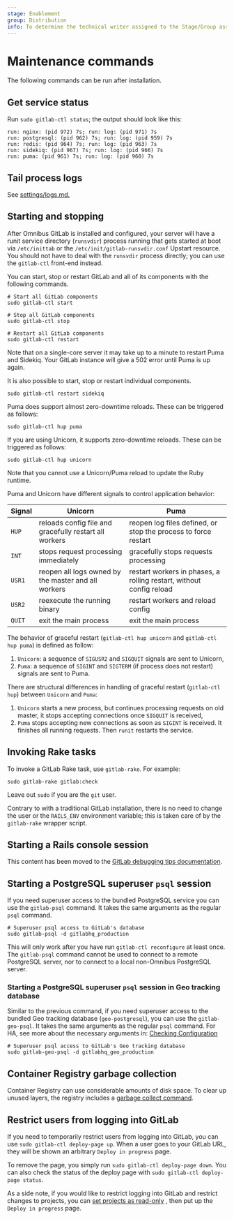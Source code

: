 ```yaml
---
stage: Enablement
group: Distribution
info: To determine the technical writer assigned to the Stage/Group associated with this page, see https://about.gitlab.com/handbook/engineering/ux/technical-writing/#designated-technical-writers
---
```


# Maintenance commands

The following commands can be run after installation.

## Get service status

Run `sudo gitlab-ctl status`; the output should look like this:

```plaintext
run: nginx: (pid 972) 7s; run: log: (pid 971) 7s
run: postgresql: (pid 962) 7s; run: log: (pid 959) 7s
run: redis: (pid 964) 7s; run: log: (pid 963) 7s
run: sidekiq: (pid 967) 7s; run: log: (pid 966) 7s
run: puma: (pid 961) 7s; run: log: (pid 960) 7s
```

## Tail process logs

See [settings/logs.md.](../settings/logs.md)

## Starting and stopping

After Omnibus GitLab is installed and configured, your server will have a runit
service directory (`runsvdir`) process running that gets started at boot via
`/etc/inittab` or the `/etc/init/gitlab-runsvdir.conf` Upstart resource. You
should not have to deal with the `runsvdir` process directly; you can use the
`gitlab-ctl` front-end instead.

You can start, stop or restart GitLab and all of its components with the
following commands.

```shell
# Start all GitLab components
sudo gitlab-ctl start

# Stop all GitLab components
sudo gitlab-ctl stop

# Restart all GitLab components
sudo gitlab-ctl restart
```

Note that on a single-core server it may take up to a minute to restart Puma and
Sidekiq. Your GitLab instance will give a 502 error until Puma is up again.

It is also possible to start, stop or restart individual components.

```shell
sudo gitlab-ctl restart sidekiq
```

Puma does support almost zero-downtime reloads. These can be triggered as
follows:

```shell
sudo gitlab-ctl hup puma
```

If you are using Unicorn, it supports zero-downtime reloads. These can be
triggered as follows:

```shell
sudo gitlab-ctl hup unicorn
```

Note that you cannot use a Unicorn/Puma reload to update the Ruby runtime.

Puma and Unicorn have different signals to control application behavior:

| Signal | Unicorn | Puma |
|--------|---------|------|
| `HUP` | reloads config file and gracefully restart all workers | reopen log files defined, or stop the process to force restart |
| `INT` | stops request processing immediately | gracefully stops requests processing |
| `USR1` | reopen all logs owned by the master and all workers | restart workers in phases, a rolling restart, without config reload |
| `USR2` | reexecute the running binary | restart workers and reload config |
| `QUIT` | exit the main process | exit the main process |

The behavior of graceful restart (`gitlab-ctl hup unicorn` and `gitlab-ctl hup puma`) is defined as follow:

1. `Unicorn`: a sequence of `SIGUSR2` and `SIGQUIT` signals are sent to Unicorn,
1. `Puma`: a sequence of `SIGINT` and `SIGTERM` (if process does not restart) signals are sent to Puma.

There are structural differences in handling of graceful restart (`gitlab-ctl hup`) between `Unicorn` and `Puma`:

1. `Unicorn` starts a new process, but continues processing requests
   on old master, it stops accepting connections once `SIGQUIT` is received,
1. `Puma` stops accepting new connections as soon as `SIGINT` is received.
   It finishes all running requests. Then `runit` restarts the service.

## Invoking Rake tasks

To invoke a GitLab Rake task, use `gitlab-rake`. For example:

```shell
sudo gitlab-rake gitlab:check
```

Leave out `sudo` if you are the `git` user.

Contrary to with a traditional GitLab installation, there is no need to change
the user or the `RAILS_ENV` environment variable; this is taken care of by the
`gitlab-rake` wrapper script.

## Starting a Rails console session

This content has been moved to the
[GitLab debugging tips documentation](https://docs.gitlab.com/ee/administration/troubleshooting/debug.html#starting-a-rails-console-session).

## Starting a PostgreSQL superuser `psql` session

If you need superuser access to the bundled PostgreSQL service you can
use the `gitlab-psql` command. It takes the same arguments as the
regular `psql` command.

```shell
# Superuser psql access to GitLab's database
sudo gitlab-psql -d gitlabhq_production
```

This will only work after you have run `gitlab-ctl reconfigure` at
least once. The `gitlab-psql` command cannot be used to connect to a
remote PostgreSQL server, nor to connect to a local non-Omnibus PostgreSQL
server.

### Starting a PostgreSQL superuser `psql` session in Geo tracking database

Similar to the previous command, if you need superuser access to the bundled
Geo tracking database (`geo-postgresql`), you can use the `gitlab-geo-psql`.
It takes the same arguments as the regular `psql` command. For HA, see more
about the necessary arguments in:
[Checking Configuration](https://docs.gitlab.com/ee/administration/geo/replication/troubleshooting.html#checking-configuration)

```shell
# Superuser psql access to GitLab's Geo tracking database
sudo gitlab-geo-psql -d gitlabhq_geo_production
```

## Container Registry garbage collection

Container Registry can use considerable amounts of disk space. To clear up
unused layers, the registry includes a
[garbage collect command](https://docs.gitlab.com/ee/administration/packages/container_registry.html#container-registry-garbage-collection).

## Restrict users from logging into GitLab

If you need to temporarily restrict users from logging into GitLab, you can use
`sudo gitlab-ctl deploy-page up`. When a user goes to your GitLab URL, they
will be shown an arbitrary `Deploy in progress` page.

To remove the page, you simply run `sudo gitlab-ctl deploy-page down`. You can also check the status of the deploy page with `sudo gitlab-ctl deploy-page status`.

As a side note, if you would like to restrict logging into GitLab and restrict
changes to projects, you can [set projects as read-only](https://docs.gitlab.com/ee/administration/troubleshooting/gitlab_rails_cheat_sheet.html#make-a-project-read-only-can-only-be-done-in-the-console)
, then put up the `Deploy in progress` page.
